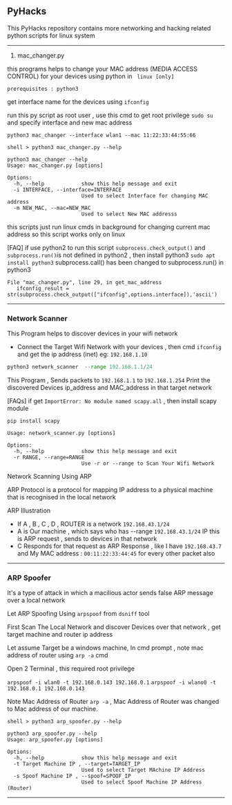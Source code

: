 ## PyHacks

This PyHacks repository contains more networking and hacking related python scripts for linux system

---
1. mac_changer.py

this programs helps to change your MAC address (MEDIA ACCESS CONTROL) for your devices using python in ` linux [only]`

`prerequisites : python3`

get interface name for the devices using `ifconfig`

run this py script as root user , use this cmd  to get root privilege ` sudo su ` and specify interface and new mac address

`python3 mac_changer --interface wlan1 --mac 11:22:33:44:55:66`

```
shell > python3 mac_changer.py --help

python3 mac_changer --help
Usage: mac_changer.py [options]

Options:
  -h, --help            show this help message and exit
  -i INTERFACE, --interface=INTERFACE
                        Used to select Interface for changing MAC address
  -m NEW_MAC, --mac=NEW_MAC
                        Used to select New MAC addresss

````
this scripts just run linux cmds in background for changing current mac address so this script works only on linux

[FAQ]
 if use python2 to run this script `subprocess.check_output()` and `subprocess.run()`is not defined in python2 , then install python3 `sudo apt install python3`
 subprocess.call() has been changed to subprocess.run() in python3
 ```
File "mac_changer.py", line 29, in get_mac_address
    ifconfig_result =  str(subprocess.check_output(["ifconfig",options.interface]),'ascii')

```
---
### Network Scanner

This Program helps to discover devices in your wifi network

- Connect the Target Wifi Network with your devices , then cmd
`ifconfig` and get the ip address (inet) eg: `192.168.1.10`

```py
python3 network_scanner  --range 192.168.1.1/24
```
This Program , Sends packets to `192.168.1.1` to `192.168.1.254`
Print the discovered Devices ip_address and MAC_address in that target network

[FAQs] if get `ImportError: No module named scapy.all` , then install scapy module 
```
pip install scapy
```
```
Usage: network_scanner.py [options]

Options:
  -h, --help            show this help message and exit
  -r RANGE, --range=RANGE
                        Use -r or --range to Scan Your Wifi Network
```

Network Scanning Using ARP

ARP Protocol is a protocol for mapping IP address to a physical machine that is recognised in the local network

ARP Illustration
- If A , B , C , D , ROUTER  is a network `192.168.43.1/24`
- A is Our machine , which says who has --range `192.168.43.1/24` IP this is ARP request , sends to devices in that network
- C Responds for that request as ARP Response  , like I have `192.168.43.7`  and My MAC address  : `00:11:22:33:44:45` for every other packet also

---
### ARP Spoofer
It's a type of attack in which a macilious actor sends false ARP message over a local network

Let ARP Spoofing Using `arpspoof` from `dsniff` tool

First Scan The Local Network and discover Devices over that network , get target machine and router ip address

Let assume Target be a windows machine, 
In cmd prompt , note mac address of router using `arp -a` cmd 

Open 2 Terminal  , this required root privilege 

`arpspoof -i wlan0 -t 192.168.0.143 192.168.0.1`
`arpspoof -i wlano0 -t 192.168.0.1 192.168.0.143`


Note Mac Address of Router `arp -a` , Mac Address of Router was changed to Mac address of our machine.

```
shell > python3 arp_spoofer.py --help

python3 arp_spoofer.py --help
Usage: arp_spoofer.py [options]

Options:
  -h, --help            show this help message and exit
  -t Target Machine IP , --target=TARGET_IP
                        Used to select Target MAchine IP Address 
  -s Spoof Machine IP , --spoof=SPOOF_IP
                        Used to select Spoof Machine IP Address (Router)

````

---
